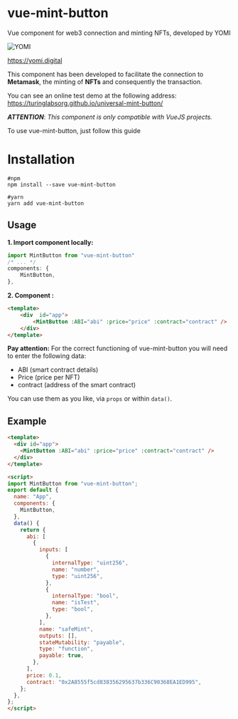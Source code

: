 # vue-mint-button
Vue component for web3 connection and minting NFTs, developed by YOMI

![YOMI](https://yomi.digital/assets/img/logo.svg)

https://yomi.digital

This component has been developed to facilitate the connection to **Metamask**, the minting of **NFTs** and consequently the transaction. 

You can see an online test demo at the following address: 
https://turinglabsorg.github.io/universal-mint-button/

***ATTENTION***: *This component is only compatible with VueJS projects.*

To use vue-mint-button, just follow this guide

# Installation

	#npm
    npm install --save vue-mint-button

    #yarn
    yarn add vue-mint-button



## Usage

 **1. Import  component locally:**

```javascript
import MintButton from "vue-mint-button"
/* ... */
components: {
	MintButton,
},
```

 **2. Component :**

```html
<template>
	<div  id="app">
		<MintButton :ABI="abi" :price="price" :contract="contract" />
	</div>
</template>
```
**Pay attention:**
For the correct functioning of vue-mint-button you will need to enter the following data: 

 - ABI (smart contract details) 
 - Price (price per NFT) 
 - contract (address of the smart contract)

You can use them as you like, via `props` or within `data()`.

## Example
```html
<template>
  <div id="app">
    <MintButton :ABI="abi" :price="price" :contract="contract" />
  </div>
</template>

<script>
import MintButton from "vue-mint-button";
export default {
  name: "App",
  components: {
    MintButton,
  },
  data() {
    return {
      abi: [
        {
          inputs: [
            {
              internalType: "uint256",
              name: "number",
              type: "uint256",
            },
            {
              internalType: "bool",
              name: "isTest",
              type: "bool",
            },
          ],
          name: "safeMint",
          outputs: [],
          stateMutability: "payable",
          type: "function",
          payable: true,
        },
      ],
      price: 0.1,
      contract: "0x2A8555f5cd838356295637b336C90368EA1ED995",
    };
  },
};
</script>
```


